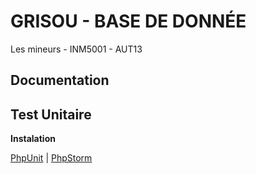 **GRISOU - BASE DE DONNÉE**
=======================
Les mineurs - INM5001 - AUT13

Documentation
-------------


Test Unitaire
-------------
**Instalation**

[PhpUnit][1]  |  [PhpStorm][2]



  [1]: http://phpunit.de/manual/current/en/installation.html
  [2]: http://confluence.jetbrains.com/display/PhpStorm/PHPUnit+Installation+via+Composer+in+PhpStorm